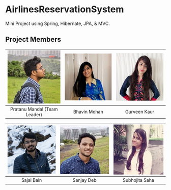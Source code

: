# AirlinesReservationSystem

Mini Project using Spring, Hibernate, JPA, & MVC.
<!--
![Screenshot 1](./screenshots/screenshot1.png)
<br/><br/><br/><br/>
-->
Project Members
-----------
![Pratanu Mandal<br/>(Team Leader)](./images/pratanu.jpg)|![Bhavin Mohan](./images/bhavin.jpg)|![Gurveen Kaur](./images/gurveen.jpg)|
:---------------------------------------------------:|:----------------------------------:|:-----------------------------------:|
Pratanu Mandal (Team Leader)                         |Bhavin Mohan                        |Gurveen Kaur                         |

![Sajal Bain](./images/sajal.jpg)|![Sanjay Deb](./images/sanjay.jpg)|![Subhojita Saha](./images/subhojita.jpg)|
:-------------------------------:|:--------------------------------:|:---------------------------------------:|
Sajal Bain                       |Sanjay Deb                        |Subhojita Saha                           |
<!--
      <td>Bhavin Mohan</td>
      <td>Gurveen Kaur</td>
   </tr>
   <tr>
      <td>Pratanu Mandal (Team Leader)</td>
      <td>Bhavin Mohan</td>
      <td>Gurveen Kaur</td>
   </tr>
   <tr>
      <td>Sajal Bain</td>
      <td>Sanjay Deb</td>
      <td>Subhojita Saha</td>
   </tr>
   <tr>
      <td>Sajal Bain</td>
      <td>Sanjay Deb</td>
      <td>Subhojita Saha</td>
   </tr>
</table>-->
<br/>
